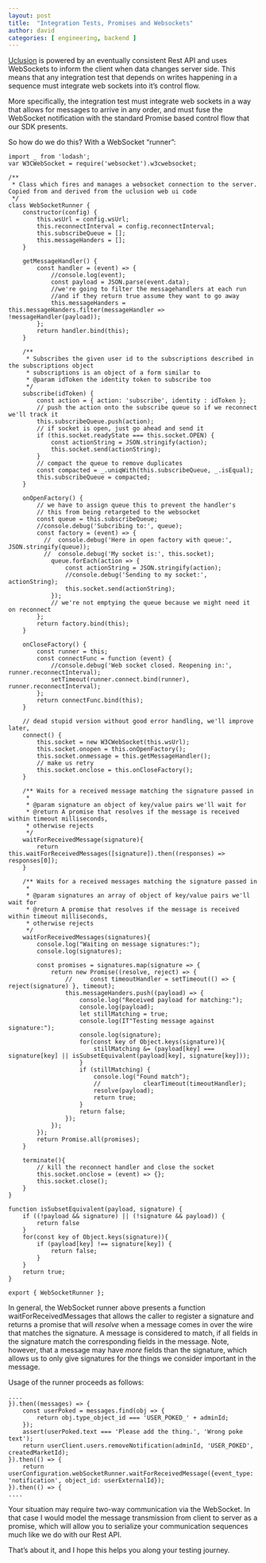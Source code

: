 ```yaml
---
layout: post
title:  "Integration Tests, Promises and Websockets"
author: david
categories: [ engineering, backend ]
---
```


[Uclusion](https://www.uclusion.com/?utm_source=uclusion&utm_medium=blog&utm_campaign=devwebsockets) is powered by an eventually consistent Rest API and uses WebSockets to inform the client when data changes server side. This means that any integration test that depends on writes happening in a sequence must integrate web sockets into it’s control flow.

More specifically, the integration test must integrate web sockets in a way that allows for messages to arrive in any order, and must fuse the WebSocket notification with the standard Promise based control flow that our SDK presents.

So how do we do this? With a WebSocket “runner”:

    import _ from 'lodash';
    var W3CWebSocket = require('websocket').w3cwebsocket;
    
    /**
     * Class which fires and manages a websocket connection to the server. Copied from and derived from the uclusion web ui code
     */
    class WebSocketRunner {
        constructor(config) {
            this.wsUrl = config.wsUrl;
            this.reconnectInterval = config.reconnectInterval;
            this.subscribeQueue = [];
            this.messageHanders = [];
        }
    
        getMessageHandler() {
            const handler = (event) => {
                //console.log(event);
                const payload = JSON.parse(event.data);
                //we're going to filter the messagehandlers at each run
                //and if they return true assume they want to go away
                this.messageHanders = this.messageHanders.filter(messageHandler => !messageHandler(payload));
            };
            return handler.bind(this);
        }
    
        /**
         * Subscribes the given user id to the subscriptions described in the subscriptions object
         * subscriptions is an object of a form similar to
         * @param idToken the identity token to subscribe too
         */
        subscribe(idToken) {
            const action = { action: 'subscribe', identity : idToken };
            // push the action onto the subscribe queue so if we reconnect we'll track it
            this.subscribeQueue.push(action);
            // if socket is open, just go ahead and send it
            if (this.socket.readyState === this.socket.OPEN) {
                const actionString = JSON.stringify(action);
                this.socket.send(actionString);
            }
            // compact the queue to remove duplicates
            const compacted = _.uniqWith(this.subscribeQueue, _.isEqual);
            this.subscribeQueue = compacted;
        }
    
        onOpenFactory() {
            // we have to assign queue this to prevent the handler's
            // this from being retargeted to the websocket
            const queue = this.subscribeQueue;
            //console.debug('Subcribing to:', queue);
            const factory = (event) => {
              //  console.debug('Here in open factory with queue:', JSON.stringify(queue));
              //  console.debug('My socket is:', this.socket);
                queue.forEach(action => {
                    const actionString = JSON.stringify(action);
                    //console.debug('Sending to my socket:', actionString);
                    this.socket.send(actionString);
                });
                // we're not emptying the queue because we might need it on reconnect
            };
            return factory.bind(this);
        }
    
        onCloseFactory() {
            const runner = this;
            const connectFunc = function (event) {
                //console.debug('Web socket closed. Reopening in:', runner.reconnectInterval);
                setTimeout(runner.connect.bind(runner), runner.reconnectInterval);
            };
            return connectFunc.bind(this);
        }
    
        // dead stupid version without good error handling, we'll improve later,
        connect() {
            this.socket = new W3CWebSocket(this.wsUrl);
            this.socket.onopen = this.onOpenFactory();
            this.socket.onmessage = this.getMessageHandler();
            // make us retry
            this.socket.onclose = this.onCloseFactory();
        }
    
        /** Waits for a received message matching the signature passed in
         *
         * @param signature an object of key/value pairs we'll wait for
         * @return A promise that resolves if the message is received within timeout milliseconds,
         * otherwise rejects
         */
        waitForReceivedMessage(signature){
            return this.waitForReceivedMessages([signature]).then((responses) => responses[0]);
        }
    
        /** Waits for a received messages matching the signature passed in
         *
         * @param signatures an array of object of key/value pairs we'll wait for
         * @return A promise that resolves if the message is received within timeout milliseconds,
         * otherwise rejects
         */
        waitForReceivedMessages(signatures){
            console.log("Waiting on message signatures:");
            console.log(signatures);
    
            const promises = signatures.map(signature => {
                return new Promise((resolve, reject) => {
                    //     const timeoutHandler = setTimeout(() => { reject(signature) }, timeout);
                    this.messageHanders.push((payload) => {
                        console.log("Received payload for matching:");
                        console.log(payload);
                        let stillMatching = true;
                        console.log(IT"Testing message against signature:");
                        console.log(signature);
                        for(const key of Object.keys(signature)){
                            stillMatching &= (payload[key] === signature[key] || isSubsetEquivalent(payload[key], signature[key]));
                        }
                        if (stillMatching) {
                            console.log("Found match");
                            //            clearTimeout(timeoutHandler);
                            resolve(payload);
                            return true;
                        }
                        return false;
                    });
                });
            });
            return Promise.all(promises);
        }
    
        terminate(){
            // kill the reconnect handler and close the socket
            this.socket.onclose = (event) => {};
            this.socket.close();
        }
    }
    
    function isSubsetEquivalent(payload, signature) {
        if ((!payload && signature) || (!signature && payload)) {
            return false
        }
        for(const key of Object.keys(signature)){
            if (payload[key] !== signature[key]) {
                return false;
            }
        }
        return true;
    }
    
    export { WebSocketRunner };

In general, the WebSocket runner above presents a function waitForReceivedMessages that allows the caller to register a signature and returns a promise that will *resolve* when a message comes in over the wire that matches the signature. A message is considered to match, if all fields in the signature match the corresponding fields in the message. Note, however, that a message may have *more* fields than the signature, which allows us to only give signatures for the things we consider important in the message.

Usage of the runner proceeds as follows:

    ....
    }).then((messages) => {
        const userPoked = messages.find(obj => {
            return obj.type_object_id === 'USER_POKED_' + adminId;
        });
        assert(userPoked.text === 'Please add the thing.', 'Wrong poke text');
        return userClient.users.removeNotification(adminId, 'USER_POKED', createdMarketId);
    }).then(() => {
        return userConfiguration.webSocketRunner.waitForReceivedMessage({event_type: 'notification', object_id: userExternalId});
    }).then(() => {
    ....

Your situation may require two-way communication via the WebSocket. In that case I would model the message transmission from client to server as a promise, which will allow you to serialize your communication sequences much like we do with our Rest API.

That’s about it, and I hope this helps you along your testing journey.
